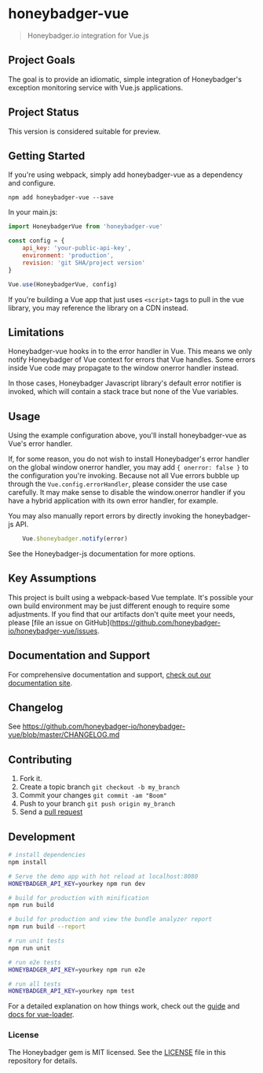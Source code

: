 # honeybadger-vue

> Honeybadger.io integration for Vue.js

## Project Goals

The goal is to provide an idiomatic, simple integration of Honeybadger's
exception monitoring service with Vue.js applications.

## Project Status

This version is considered suitable for preview.

## Getting Started

If you're using webpack, simply add honeybadger-vue as a dependency and
configure.

```
npm add honeybadger-vue --save
```

In your main.js:

```javascript
import HoneybadgerVue from 'honeybadger-vue'

const config = {
    api_key: 'your-public-api-key',
    environment: 'production',
    revision: 'git SHA/project version'
}

Vue.use(HoneybadgerVue, config)
```

If you're building a Vue app that just uses `<script>` tags to pull in
the vue library, you may reference the library on a CDN instead.

## Limitations

Honeybadger-vue hooks in to the error handler in Vue. This means we only
notify Honeybadger of Vue context for errors that Vue handles. Some
errors inside Vue code may propagate to the window onerror handler
instead.

In those cases, Honeybadger Javascript library's default error notifier
is invoked, which will contain a stack trace but none of the Vue
variables.

## Usage

Using the example configuration above, you'll install honeybadger-vue
as Vue's error handler.

If, for some reason, you do not wish to install Honeybadger's
error handler on the global window onerror handler, you may add
```{ onerror: false }``` to the configuration you're invoking. Because
not all Vue errors bubble up through the `Vue.config.errorHandler`,
please consider the use case carefully. It may make sense to disable
the window.onerror handler if you have a hybrid application with its
own error handler, for example.

You may also manually report errors by directly invoking the
honeybadger-js API.

```javascript
    Vue.$honeybadger.notify(error)
```

See the Honeybadger-js documentation for more options.

## Key Assumptions

This project is built using a webpack-based Vue template. It's possible
your own build environment may be just different enough to require some
adjustments. If you find that our artifacts don't quite meet your needs,
please [file an issue on GitHub](https://github.com/honeybadger-io/honeybadger-vue/issues.

## Documentation and Support

For comprehensive documentation and support, [check out our documentation site](http://docs.honeybadger.io/).

## Changelog

See https://github.com/honeybadger-io/honeybadger-vue/blob/master/CHANGELOG.md

## Contributing

1. Fork it.
2. Create a topic branch `git checkout -b my_branch`
3. Commit your changes `git commit -am "Boom"`
3. Push to your branch `git push origin my_branch`
4. Send a [pull request](https://github.com/honeybadger-io/honeybadger-vue/pulls)

## Development

``` bash
# install dependencies
npm install

# Serve the demo app with hot reload at localhost:8080
HONEYBADGER_API_KEY=yourkey npm run dev

# build for production with minification
npm run build

# build for production and view the bundle analyzer report
npm run build --report

# run unit tests
npm run unit

# run e2e tests
HONEYBADGER_API_KEY=yourkey npm run e2e

# run all tests
HONEYBADGER_API_KEY=yourkey npm test
```

For a detailed explanation on how things work, check out the [guide](http://vuejs-templates.github.io/webpack/) and [docs for vue-loader](http://vuejs.github.io/vue-loader).

### License

The Honeybadger gem is MIT licensed. See the [LICENSE](https://raw.github.com/honeybadger-io/honeybadger-vue/master/LICENSE) file in this repository for details.
